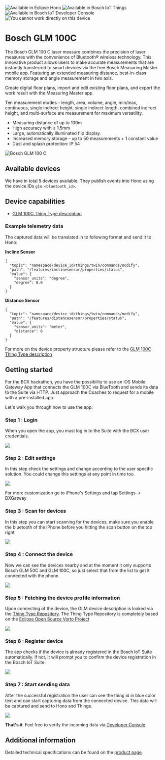 ![Available in Eclipse Hono](images/shields/Eclipse_Hono-available.png)
![Available in Bosch IoT Things](images/shields/Bosch_IoT_Things-available.png)
![Available in Bosch IoT Developer Console](images/shields/Bosch_IoT_Developer_Console-available.png)
![You cannot work directly on this device](images/shields/Hacking_on_device-not_available.png)

# Bosch GLM 100C 

The Bosch GLM 100 C laser measure combines the precision of laser measures with the convenience of Bluetooth® wireless technology. This innovative product allows users to make accurate measurements that are instantly transferred to smart devices via the free Bosch Measuring Master mobile app. Featuring an extended measuring distance, best-in-class memory storage and angle measurement in two axis.

Create digital floor plans, import and edit existing floor plans, and export the work result with the Measuring Master app.

Ten measurement modes - length, area, volume, angle, min/max, continuous, single indirect height, single indirect length, combined indirect height, and multi-surface are measurement for maximum versatility.

* Measuring distance of up to 100m
* High accuracy with ± 1.5mm
* Large, automatically illuminated flip display.
* Increased memory storage – up to 50 measurements + 1 constant value
* Dust and splash protection: IP 54

![Bosch GLM 100 C](images/GLM100C.png "Bosch GLM 100 C")

## Available devices

We have in total 5 devices available. They publish events into Hono using the device IDs `glm.<bluetooth_id>`.

## Device capabilities

* [GLM 100C Thing Type description](http://thingtype.bosch-iot-suite.com/#/details/com.bosch.glm/BoschGLM100C/1.0.0)

### Example telemetry data

The captured data will be translated in to following format and send it to Hono:

**Incline Sensor**


	{
	  "topic": "namespace/device_id/things/twin/commands/modify",
	  "path": "/features/inclinesensor/properties/status",
	  "value": {
	    "sensor_units": "degree",
	    "degree": 0.0
	  }
	}



**Distance Sensor**

	{
	  "topic": "namespace/device_id/things/twin/commands/modify",
	  "path": "/features/distancesensor/properties/status",
	  "value": {
	    "sensor_units": "meter",
	    "distance": 0
	  }
	}

For more on the device property structure please refer to the [GLM 100C Thing Type description](http://thingtype.bosch-iot-suite.com/#/details/com.bosch.glm/BoschGLM100C/1.0.0)


## Getting started 

For the BCX hackathon, you have the possibility to use an iOS Mobile Gateway App that connects the GLM 100C via BlueTooth and sends its data to the Suite via HTTP. Just approach the Coaches to request for a mobile with a pre-installed app.

Let's walk you through how to use the app:

### Step 1 : Login

When you open the app, you must log in to the Suite with the BCX user credentials.

![](images/dxgateway/login.gif)

### Step 2 : Edit settings

In this step check the settings and change according to the user specific solution. You could change this settings at any point in time too. 

![](images/dxgateway/edit_settings.gif)

For more customization go to iPhone's Settings and tap  Settings -> DXGatway


### Step 3 : Scan for devices

In this step you can start scanning for the devices, make sure you enable the bluetooth of the iPhone before you hitting the scan button on the top right

![](images/dxgateway/scan_devices.gif)

### Step 4 : Connect the device

Now we can see the devices nearby and at the moment it only supports Bosch GLM 50C and GLM 100C, so just select that from the list to get it connected with the phone.

![](images/dxgateway/connect_glm.gif)

### Step 5 : Fetching the device profile information

Upon connecting of the device, the GLM device description is looked via the [Thing Type Repository](http://thingtype.bosch-iot-suite.com/#/details/com.bosch.glm/BoschGLM100C/1.0.0). The Thing Type Repository is completely based on the [Eclipse Open Source Vorto Project](http://www.eclipse.org/vorto) 

![](images/dxgateway/resolve_device.gif)

### Step 6 : Register device 

The app checks if the device is already registered in the Bosch IoT Suite automatically. If not, it will prompt you to confirm the device registration in the Bosch IoT Suite.

![](images/dxgateway/register_thing.gif)

### Step 7 : Start sending data

After the successful registration the user can see the thing id in blue color text and can start capturing data from the connected device. This data will be captured and send to Hono and Things. 

![](images/dxgateway/start_capture.gif)

**That's it**. Feel free to verify the incoming data via [Developer Console](https://console.bosch-iot-suite.com)


## Additional information

Detailed technical specifications can be found on the [product page](https://www.bosch-professional.com/de/de/glm-100-c-34166-ocs-p/).
